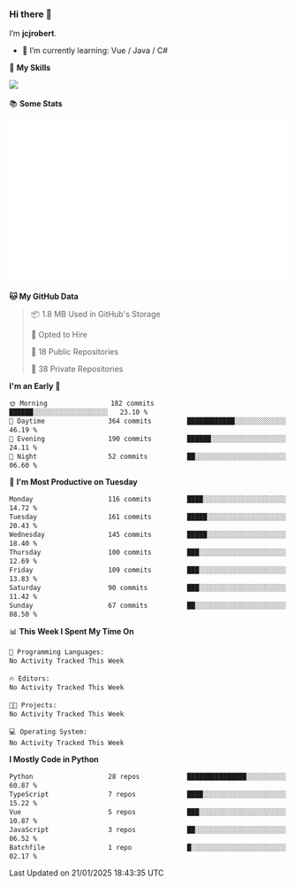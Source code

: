 ### Hi there 👋

I’m **jcjrobert**.

- 🌱 I’m currently learning: Vue / Java / C#

🌟 **My Skills**

![](https://img.shields.io/badge/-Python-3e74a2?style=flat-square&logo=Python&logoColor=fff)

📚 **Some Stats**

![](https://github.com/jcjrobert/github-stats/blob/master/generated/overview.svg)

<!--START_SECTION:waka-->
**🐱 My GitHub Data** 

> 📦 1.8 MB Used in GitHub's Storage 
 > 
> 💼 Opted to Hire
 > 
> 📜 18 Public Repositories 
 > 
> 🔑 38 Private Repositories 
 > 
**I'm an Early 🐤** 

```text
🌞 Morning                182 commits         ██████░░░░░░░░░░░░░░░░░░░   23.10 % 
🌆 Daytime                364 commits         ████████████░░░░░░░░░░░░░   46.19 % 
🌃 Evening                190 commits         ██████░░░░░░░░░░░░░░░░░░░   24.11 % 
🌙 Night                  52 commits          ██░░░░░░░░░░░░░░░░░░░░░░░   06.60 % 
```
📅 **I'm Most Productive on Tuesday** 

```text
Monday                   116 commits         ████░░░░░░░░░░░░░░░░░░░░░   14.72 % 
Tuesday                  161 commits         █████░░░░░░░░░░░░░░░░░░░░   20.43 % 
Wednesday                145 commits         █████░░░░░░░░░░░░░░░░░░░░   18.40 % 
Thursday                 100 commits         ███░░░░░░░░░░░░░░░░░░░░░░   12.69 % 
Friday                   109 commits         ███░░░░░░░░░░░░░░░░░░░░░░   13.83 % 
Saturday                 90 commits          ███░░░░░░░░░░░░░░░░░░░░░░   11.42 % 
Sunday                   67 commits          ██░░░░░░░░░░░░░░░░░░░░░░░   08.50 % 
```


📊 **This Week I Spent My Time On** 

```text
💬 Programming Languages: 
No Activity Tracked This Week

🔥 Editors: 
No Activity Tracked This Week

🐱‍💻 Projects: 
No Activity Tracked This Week

💻 Operating System: 
No Activity Tracked This Week
```

**I Mostly Code in Python** 

```text
Python                   28 repos            ███████████████░░░░░░░░░░   60.87 % 
TypeScript               7 repos             ████░░░░░░░░░░░░░░░░░░░░░   15.22 % 
Vue                      5 repos             ███░░░░░░░░░░░░░░░░░░░░░░   10.87 % 
JavaScript               3 repos             ██░░░░░░░░░░░░░░░░░░░░░░░   06.52 % 
Batchfile                1 repo              █░░░░░░░░░░░░░░░░░░░░░░░░   02.17 % 
```




 Last Updated on 21/01/2025 18:43:35 UTC
<!--END_SECTION:waka-->
